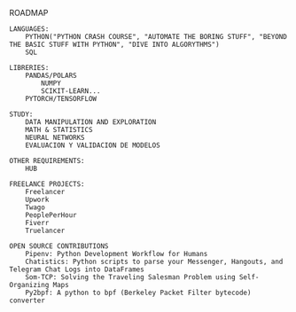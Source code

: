 ROADMAP
 
	LANGUAGES: 
 		PYTHON("PYTHON CRASH COURSE", "AUTOMATE THE BORING STUFF", "BEYOND THE BASIC STUFF WITH PYTHON", "DIVE INTO ALGORYTHMS")
   		SQL
	
	LIBRERIES:
 		PANDAS/POLARS
     		NUMPY
       		SCIKIT-LEARN...
   		PYTORCH/TENSORFLOW
	
	STUDY: 	  
 		DATA MANIPULATION AND EXPLORATION
		MATH & STATISTICS
		NEURAL NETWORKS
		EVALUACION Y VALIDACION DE MODELOS
					
	OTHER REQUIREMENTS: 
 		HUB
	
	FREELANCE PROJECTS:
		Freelancer
		Upwork
		Twago
		PeoplePerHour
		Fiverr
		Truelancer
							
	OPEN SOURCE CONTRIBUTIONS
		Pipenv: Python Development Workflow for Humans
		Chatistics: Python scripts to parse your Messenger, Hangouts, and Telegram Chat Logs into DataFrames
		Som-TCP: Solving the Traveling Salesman Problem using Self-Organizing Maps
		Py2bpf: A python to bpf (Berkeley Packet Filter bytecode) converter

	

